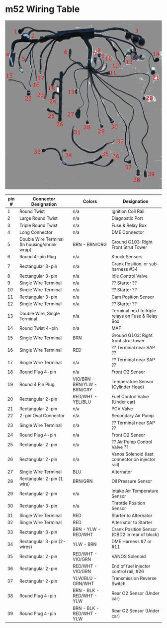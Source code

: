 # m52 Wiring Table

![Wiring Harness](m52-numbered-harness.jpeg)


| pin # | Connector Designation | Colors | Designation |
| --- | --- | --- | --- |
| 1 | Round Twist | n/a | Ignition Coil Rail |
| 2 | Large Round Twist | n/a | Diagnostic Port |
| 3 | Triple Round Twist | n/a | Fuse & Relay Box |
| 4 | Long Connector | n/a | DME Connector |
| 5 | Double Wire Terminal (In housing/shrink wrap) | BRN - BRN/ORG | Ground G103: Right Front Strut Tower |
| 6 | Round 4-pin Plug | n/a | Knock Sensors |
| 7 | Rectangular 3-pin | n/a | Crank Position, or sub-harness #34 |
| 8 | Rectangular 3-pin | n/a | Idle Control Valve |
| 9 | Single Wire Terminal | n/a | ?? Starter ?? |
| 10 | Single Wire Terminal | n/a | ?? Starter ?? |
| 11 | Rectangular 3-pin | n/a | Cam Position Sensor |
| 12 | Single Wire Terminal | n/a | ?? Starter ?? |
| 13 | Double Wire, Single Terminal | n/a | Terminal next to triple relays on Fuse & Relay Box |
| 14 | Round Twist 4-pin | n/a | MAF |
| 15 | Single Wire Terminal | BRN | Ground G103: Right front strut tower |
| 16 | Single Wire Terminal | RED | ?? Terminal near SAP ?? |
| 17 | Single Wire Terminal | n/a | ?? Terminal near SAP ?? |
| 18 | Round Plug 4-pin | n/a | Front O2 Sensor |
| 19 | Round 4 Pin Plug | VIO/BRN - BRN/YLW - BRN/GRY | Temperature Sensor (Cylinder Head) |
| 20 | Rectangular 2-pin | RED/WHT - YEL/BLU | Fuel Control Valve (Under car) |
| 21 | Rectangular 2-pin | n/a | PCV Valve | 
| 22 | 2-pin Oval Connector | n/a | Secondary Air Pump |
| 23 | Single Wire Terminal	| n/a | ?? Terminal near SAP ?? |
| 24 | Round Plug 4-pin	| n/a |	Front O2 Sensor |
| 25 | Rectangular 2-pin | n/a | ?? Air Pump Control Valve ?? |
| 26 | Rectangular 2-pin | n/a | Vanos Solenoid (last connector on injector rail) |
| 27 | Single Wire Terminal |	BLU |	Alternator |
| 28 | Rectangular 2-pin (1 wire) |	BRN/GRN |	Oil Pressure Sensor |
| 29 | Rectangular 2-pin |	n/a |	Intake Air Temperature Sensor |
| 30 | Rectangular 3-pin |	n/a | Throttle Position Sensor |
| 31 | Single Wire Terminal |	RED |	Starter to Alternator |
| 32 | Single Wire Terminal |	RED |	Alternator to Starter |
| 33 | Rectangular 3-pin |	BRN - YLW - RED/WHT |	Crank Position Sensor (OBD2 in rear of block) |
| 34 | Rectangular 3-pin (2-wires) |	YLW - BRN |	DME Harness #7 or #11 |
| 35 | Rectangular 2-pin | RED/WHT - VIO/GRN |	VANOS Solenoid |
| 36 | Rectangular 2-pin | RED/WHT - VIO/GRN |	End of fuel injector control rail, #26 |
| 37 | Rectangular 2-pin |	YLW/BLU - GRN/WHT |	Transmission Reverse Switch |
| 38 |	Round Plug 4-pin |	BRN - BLK - RED/WHT - YLW |	Rear O2 Sensor (Under car) |
| 39 | Round Plug 4-pin |	BRN - BLK - RED/WHT - YLW |	Rear O2 Sensor (Under car) |